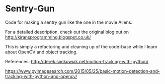 # Sentry-Gun
Code for making a sentry gun like the one in the movie Aliens.

For a detailed description, check out the original blog out on
http://kiransprogramming.blogspot.co.uk/

This is simply a refactoring and cleaning up of the code-base while I learn about
OpenCV and object tracking.

References:
<http://derek.simkowiak.net/motion-tracking-with-python/>

<https://www.pyimagesearch.com/2015/05/25/basic-motion-detection-and-tracking-with-python-and-opencv/>




